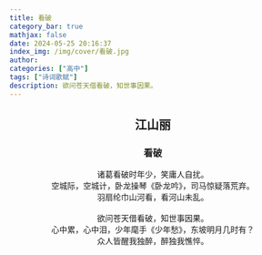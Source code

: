```yaml
---
title: 看破
category_bar: true
mathjax: false
date: 2024-05-25 20:16:37
index_img: /img/cover/看破.jpg
author:
categories: ["高中"]
tags: ["诗词歌赋"]
description: 欲问苍天借看破，知世事因果。
---
```


## <center>江山丽</center>

### <center>看破</center>

<center>诸葛看破时年少，笑庸人自扰。</center>

<center>空城际，空城计，卧龙操琴《卧龙吟》，司马惊疑落荒弃。</center>

<center>羽扇纶巾山河看，看河山未乱。</center>

<br/>

<center>欲问苍天借看破，知世事因果。</center>

<center>心中累，心中泪，少年麾手《少年愁》，东坡明月几时有？</center>

<center>众人皆醒我独醉，醉独我憔悴。</center>